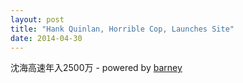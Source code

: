 ```yaml
---
layout: post
title: "Hank Quinlan, Horrible Cop, Launches Site"
date: 2014-04-30
---
```


沈海高速年入2500万 - powered by [barney](http://www.baidu.com) 
